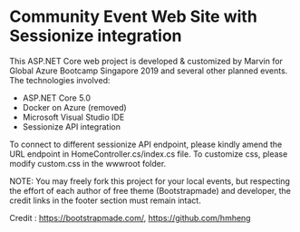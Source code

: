 # Community Event Web Site with Sessionize integration

This ASP.NET Core web project is developed & customized by Marvin for Global Azure Bootcamp Singapore 2019 and several other planned events.
The technologies involved:
- ASP.NET Core 5.0
- Docker on Azure (removed)
- Microsoft Visual Studio IDE
- Sessionize API integration

To connect to different sessionize API endpoint, please kindly amend the URL endpoint in HomeController.cs/index.cs file.
To customize css, please modify custom.css in the wwwroot folder.

NOTE: You may freely fork this project for your local events, but respecting the effort of each author of free theme (Bootstrapmade) and developer, the credit links in the footer section must remain intact.

Credit : https://bootstrapmade.com/, https://github.com/hmheng
